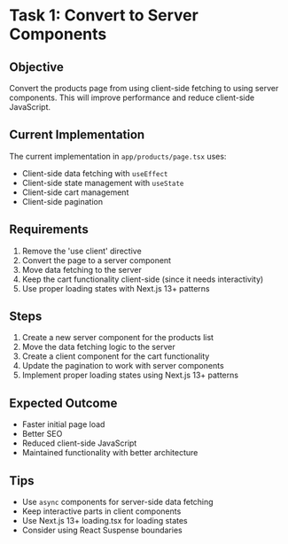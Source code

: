# Task 1: Convert to Server Components

## Objective
Convert the products page from using client-side fetching to using server components. This will improve performance and reduce client-side JavaScript.

## Current Implementation
The current implementation in `app/products/page.tsx` uses:
- Client-side data fetching with `useEffect`
- Client-side state management with `useState`
- Client-side cart management
- Client-side pagination

## Requirements
1. Remove the 'use client' directive
2. Convert the page to a server component
3. Move data fetching to the server
4. Keep the cart functionality client-side (since it needs interactivity)
5. Use proper loading states with Next.js 13+ patterns

## Steps
1. Create a new server component for the products list
2. Move the data fetching logic to the server
3. Create a client component for the cart functionality
4. Update the pagination to work with server components
5. Implement proper loading states using Next.js 13+ patterns

## Expected Outcome
- Faster initial page load
- Better SEO
- Reduced client-side JavaScript
- Maintained functionality with better architecture

## Tips
- Use `async` components for server-side data fetching
- Keep interactive parts in client components
- Use Next.js 13+ loading.tsx for loading states
- Consider using React Suspense boundaries 